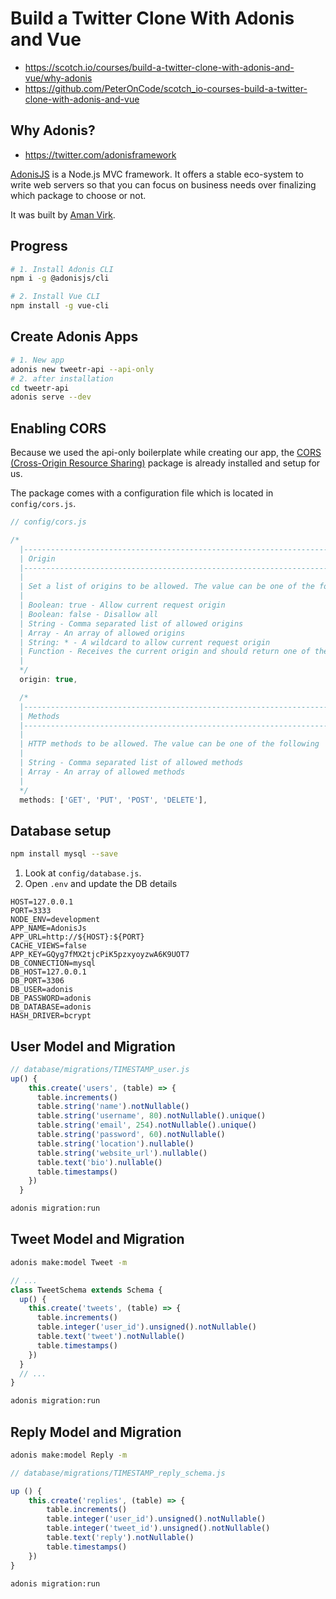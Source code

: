 # Build a Twitter Clone With Adonis and Vue

- <https://scotch.io/courses/build-a-twitter-clone-with-adonis-and-vue/why-adonis>
- <https://github.com/PeterOnCode/scotch_io-courses-build-a-twitter-clone-with-adonis-and-vue>


## Why Adonis?

- <https://twitter.com/adonisframework>

[AdonisJS](http://dev.adonisjs.com/) is a Node.js MVC framework. It offers a stable eco-system to write web servers so that you can focus on business needs over finalizing which package to choose or not.

It was built by [Aman Virk](https://twitter.com/AmanVirk1).

## Progress

```bash
# 1. Install Adonis CLI
npm i -g @adonisjs/cli

# 2. Install Vue CLI
npm install -g vue-cli
```

## Create Adonis Apps

```bash
# 1. New app
adonis new tweetr-api --api-only
# 2. after installation
cd tweetr-api
adonis serve --dev
```

## Enabling CORS

Because we used the api-only boilerplate while creating our app, the [CORS (Cross-Origin Resource Sharing)](https://en.wikipedia.org/wiki/Cross-origin_resource_sharing) package is already installed and setup for us.

The package comes with a configuration file which is located in `config/cors.js`.

```javascript
// config/cors.js

/*
  |--------------------------------------------------------------------------
  | Origin
  |--------------------------------------------------------------------------
  |
  | Set a list of origins to be allowed. The value can be one of the following
  |
  | Boolean: true - Allow current request origin
  | Boolean: false - Disallow all
  | String - Comma separated list of allowed origins
  | Array - An array of allowed origins
  | String: * - A wildcard to allow current request origin
  | Function - Receives the current origin and should return one of the above values.
  |
  */
  origin: true,

  /*
  |--------------------------------------------------------------------------
  | Methods
  |--------------------------------------------------------------------------
  |
  | HTTP methods to be allowed. The value can be one of the following
  |
  | String - Comma separated list of allowed methods
  | Array - An array of allowed methods
  |
  */
  methods: ['GET', 'PUT', 'POST', 'DELETE'],
```
## Database setup

```bash
npm install mysql --save
```

1. Look at `config/database.js`.
1. Open `.env` and update the DB details

```text
HOST=127.0.0.1
PORT=3333
NODE_ENV=development
APP_NAME=AdonisJs
APP_URL=http://${HOST}:${PORT}
CACHE_VIEWS=false
APP_KEY=GQyg7fMX2tjcPiK5pzxyoyzwA6K9UOT7
DB_CONNECTION=mysql
DB_HOST=127.0.0.1
DB_PORT=3306
DB_USER=adonis
DB_PASSWORD=adonis
DB_DATABASE=adonis
HASH_DRIVER=bcrypt
```
## User Model and Migration

```javascript
// database/migrations/TIMESTAMP_user.js
up() {
    this.create('users', (table) => {
      table.increments()
      table.string('name').notNullable()
      table.string('username', 80).notNullable().unique()
      table.string('email', 254).notNullable().unique()
      table.string('password', 60).notNullable()
      table.string('location').nullable()
      table.string('website_url').nullable()
      table.text('bio').nullable()
      table.timestamps()
    })
  }
```

```bash
adonis migration:run
```

## Tweet Model and Migration

```bash
adonis make:model Tweet -m
```

```javascript
// ...
class TweetSchema extends Schema {
  up() {
    this.create('tweets', (table) => {
      table.increments()
      table.integer('user_id').unsigned().notNullable()
      table.text('tweet').notNullable()
      table.timestamps()
    })
  }
  // ...
}
```

```bash
adonis migration:run
```

## Reply Model and Migration

```bash
adonis make:model Reply -m
```

```js
// database/migrations/TIMESTAMP_reply_schema.js

up () {
    this.create('replies', (table) => {
        table.increments()
        table.integer('user_id').unsigned().notNullable()
        table.integer('tweet_id').unsigned().notNullable()
        table.text('reply').notNullable()
        table.timestamps()
    })
}
```

```bash
adonis migration:run
```
